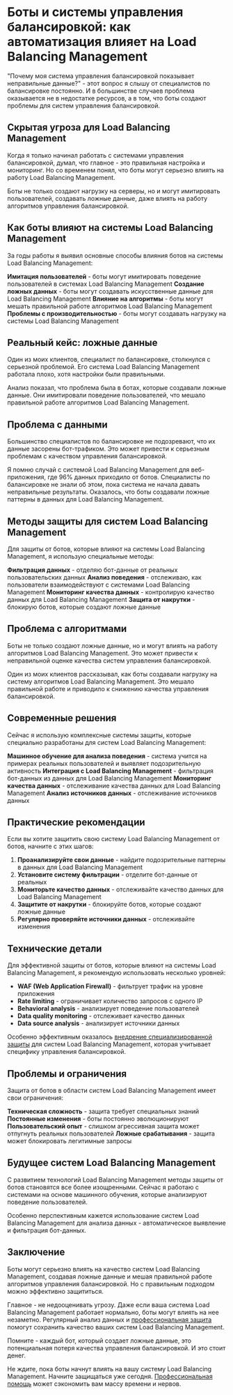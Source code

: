 ﻿# Боты и системы управления балансировкой: как автоматизация влияет на Load Balancing Management

"Почему моя система управления балансировкой показывает неправильные данные?" - этот вопрос я слышу от специалистов по балансировке постоянно. И в большинстве случаев проблема оказывается не в недостатке ресурсов, а в том, что боты создают проблемы для систем управления балансировкой.

## Скрытая угроза для Load Balancing Management

Когда я только начинал работать с системами управления балансировкой, думал, что главное - это правильная настройка и мониторинг. Но со временем понял, что боты могут серьезно влиять на работу Load Balancing Management.

Боты не только создают нагрузку на серверы, но и могут имитировать пользователей, создавать ложные данные, даже влиять на работу алгоритмов управления балансировкой.

## Как боты влияют на системы Load Balancing Management

За годы работы я выявил основные способы влияния ботов на системы Load Balancing Management:

**Имитация пользователей** - боты могут имитировать поведение пользователей в системах Load Balancing Management
**Создание ложных данных** - боты могут создавать искусственные данные для Load Balancing Management
**Влияние на алгоритмы** - боты могут мешать правильной работе алгоритмов Load Balancing Management
**Проблемы с производительностью** - боты могут создавать нагрузку на системы Load Balancing Management

## Реальный кейс: ложные данные

Один из моих клиентов, специалист по балансировке, столкнулся с серьезной проблемой. Его система Load Balancing Management работала плохо, хотя настройки были правильными.

Анализ показал, что проблема была в ботах, которые создавали ложные данные. Они имитировали поведение пользователей, что мешало правильной работе алгоритмов Load Balancing Management.

## Проблема с данными

Большинство специалистов по балансировке не подозревают, что их данные засорены бот-трафиком. Это может привести к серьезным проблемам с качеством управления балансировкой.

Я помню случай с системой Load Balancing Management для веб-приложения, где 96% данных приходило от ботов. Специалисты по балансировке не знали об этом, пока система не начала давать неправильные результаты. Оказалось, что боты создавали ложные паттерны в данных для Load Balancing Management.

## Методы защиты для систем Load Balancing Management

Для защиты от ботов, которые влияют на системы Load Balancing Management, я использую специальные методы:

**Фильтрация данных** - отделяю бот-данные от реальных пользовательских данных
**Анализ поведения** - отслеживаю, как пользователи взаимодействуют с системами Load Balancing Management
**Мониторинг качества данных** - контролирую качество данных для Load Balancing Management
**Защита от накрутки** - блокирую ботов, которые создают ложные данные

## Проблема с алгоритмами

Боты не только создают ложные данные, но и могут влиять на работу алгоритмов Load Balancing Management. Это может привести к неправильной оценке качества систем управления балансировкой.

Один из моих клиентов рассказывал, как боты создавали нагрузку на систему алгоритмов Load Balancing Management. Это мешало правильной работе и приводило к снижению качества управления балансировкой.

## Современные решения

Сейчас я использую комплексные системы защиты, которые специально разработаны для систем Load Balancing Management:

**Машинное обучение для анализа поведения** - система учится на примерах реальных пользователей и выявляет подозрительную активность
**Интеграция с Load Balancing Management** - фильтрация бот-данных из данных для Load Balancing Management
**Мониторинг качества данных** - отслеживание качества данных для Load Balancing Management
**Анализ источников данных** - отслеживание источников данных

## Практические рекомендации

Если вы хотите защитить свою систему Load Balancing Management от ботов, начните с этих шагов:

1. **Проанализируйте свои данные** - найдите подозрительные паттерны в данных для Load Balancing Management
2. **Установите систему фильтрации** - отделите бот-данные от реальных
3. **Мониторьте качество данных** - отслеживайте качество данных для Load Balancing Management
4. **Защитите от накрутки** - блокируйте ботов, которые создают ложные данные
5. **Регулярно проверяйте источники данных** - отслеживайте изменения

## Технические детали

Для эффективной защиты от ботов, которые влияют на системы Load Balancing Management, я рекомендую использовать несколько уровней:

- **WAF (Web Application Firewall)** - фильтрует трафик на уровне приложения
- **Rate limiting** - ограничивает количество запросов с одного IP
- **Behavioral analysis** - анализирует поведение пользователей
- **Data quality monitoring** - отслеживает качество данных
- **Data source analysis** - анализирует источники данных

Особенно эффективным оказалось [внедрение специализированной защиты](https://progaem.com/ustanovka-antibota-usluga-po-zashhite-ot-botov-vashih-sajtov-na-razlichnyh-cms-sistemah.html) для систем Load Balancing Management, которая учитывает специфику управления балансировкой.

## Проблемы и ограничения

Защита от ботов в области систем Load Balancing Management имеет свои ограничения:

**Техническая сложность** - защита требует специальных знаний
**Постоянные изменения** - боты постоянно эволюционируют
**Пользовательский опыт** - слишком агрессивная защита может отпугнуть реальных пользователей
**Ложные срабатывания** - защита может блокировать легитимные запросы

## Будущее систем Load Balancing Management

С развитием технологий Load Balancing Management методы защиты от ботов становятся все более изощренными. Сейчас я работаю с системами на основе машинного обучения, которые анализируют поведение пользователей.

Особенно перспективным кажется использование систем Load Balancing Management для анализа данных - автоматическое выявление и фильтрация бот-данных.

## Заключение

Боты могут серьезно влиять на качество систем Load Balancing Management, создавая ложные данные и мешая правильной работе алгоритмов управления балансировкой. Но с правильным подходом можно эффективно защититься.

Главное - не недооценивать угрозу. Даже если ваша система Load Balancing Management работает нормально, боты могут влиять на нее незаметно. Регулярный анализ данных и [профессиональная защита](https://progaem.com/ustanovka-antibota-usluga-po-zashhite-ot-botov-vashih-sajtov-na-razlichnyh-cms-sistemah.html) помогут сохранить качество ваших систем Load Balancing Management.

Помните - каждый бот, который создает ложные данные, это потенциальная потеря качества управления балансировкой. И это стоит денег.

Не ждите, пока боты начнут влиять на вашу систему Load Balancing Management. Начните защищаться уже сегодня. [Профессиональная помощь](https://progaem.com/ustanovka-antibota-usluga-po-zashhite-ot-botov-vashih-sajtov-na-razlichnyh-cms-sistemah.html) может сэкономить вам массу времени и нервов.
